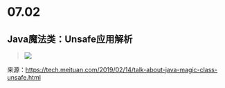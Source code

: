 # 07.02

## Java魔法类：Unsafe应用解析

>![](https://p1.meituan.net/travelcube/f182555953e29cec76497ebaec526fd1297846.png)

来源：https://tech.meituan.com/2019/02/14/talk-about-java-magic-class-unsafe.html
